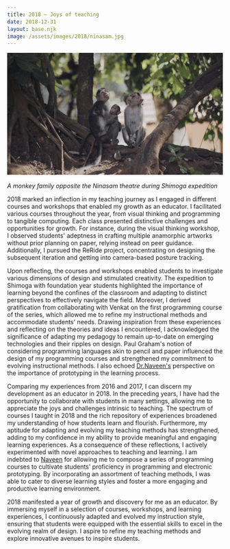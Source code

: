 ```yaml
---
title: 2018 — Joys of teaching
date: 2018-12-31
layout: base.njk
image: /assets/images/2018/ninasam.jpg
--- 
```


<img class="aspect-ratio-3-2" src="/assets/images/2018/ninasam.jpg"/>

_A monkey family opposite the Ninasam theatre during Shimoga expedition_

2018 marked an inflection in my teaching journey as I engaged in different courses and workshops that enabled my growth as an educator. I facilitated various courses throughout the year, from visual thinking and programming to tangible computing. Each class presented distinctive challenges and opportunities for growth. For instance, during the visual thinking workshop, I observed students' adeptness in crafting multiple anamorphic artworks without prior planning on paper, relying instead on peer guidance. Additionally, I pursued the ReRide project, concentrating on designing the subsequent iteration and getting into camera-based posture tracking.

Upon reflecting, the courses and workshops enabled students to investigate various dimensions of design and stimulated creativity. The expedition to Shimoga with foundation year students highlighted the importance of learning beyond the confines of the classroom and adapting to distinct perspectives to effectively navigate the field. Moreover, I derived gratification from collaborating with Venkat on the first programming course of the series, which allowed me to refine my instructional methods and accommodate students' needs. Drawing inspiration from these experiences and reflecting on the theories and ideas I encountered, I acknowledged the significance of adapting my pedagogy to remain up-to-date on emerging technologies and their ripples on design. Paul Graham's notion of considering programming languages akin to pencil and paper influenced the design of my programming courses and strengthened my commitment to evolving instructional methods. I also echoed [Dr.Naveen's](/mentors/naveen-bagalkot/) perspective on the importance of prototyping in the learning process.

Comparing my experiences from 2016 and 2017, I can discern my development as an educator in 2018. In the preceding years, I have had the opportunity to collaborate with students in many settings, allowing me to appreciate the joys and challenges intrinsic to teaching. The spectrum of courses I taught in 2018 and the rich repository of experiences broadened my understanding of how students learn and flourish. Furthermore, my aptitude for adapting and evolving my teaching methods has strengthened, adding to my confidence in my ability to provide meaningful and engaging learning experiences. As a consequence of these reflections, I actively experimented with novel approaches to teaching and learning. I am indebted to [Naveen](/mentors/naveen-bagalkot/) for allowing me to compose a series of programming courses to cultivate students' proficiency in programming and electronic prototyping. By incorporating an assortment of teaching methods, I was able to cater to diverse learning styles and foster a more engaging and productive learning environment.

2018 manifested a year of growth and discovery for me as an educator. By immersing myself in a selection of courses, workshops, and learning experiences, I continuously adapted and evolved my instruction style, ensuring that students were equipped with the essential skills to excel in the evolving realm of design. I aspire to refine my teaching methods and explore innovative avenues to inspire students.